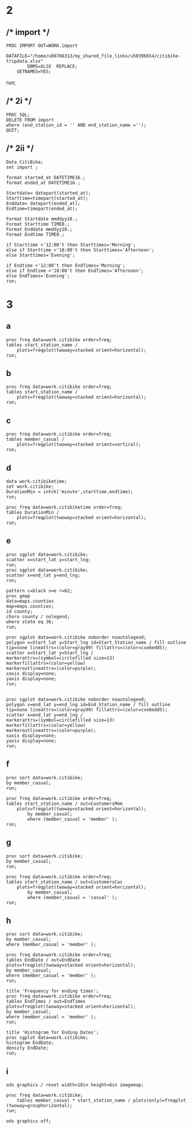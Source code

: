 # 2

## /* import */

    PROC IMPORT OUT=WORK.import 
            DATAFILE="/home/u60766313/my_shared_file_links/u50396654/citibike-tripdata.xlsx"
            DBMS=XLSX  REPLACE;
        GETNAMES=YES;
run;


## /* 2i */

    PROC SQL;
    DELETE FROM import
    where (end_station_id = '' AND end_station_name ='');
    QUIT;



## /* 2ii */

    Data CitiBike;
    set import ;

    format started_at DATETIME16.;
    format ended_at DATETIME16.;

    Startdate= datepart(started_at);
    Starttime=timepart(started_at);
    Enddate= datepart(ended_at);
    Endtime=timepart(ended_at);

    Format Startdate mmddyy10.;
    Format Starttime TIME8.;
    Format Enddate mmddyy10.;
    Format Endtime TIME8.;

    if Starttime <'12:00't then Starttimes='Morning';
    else if Starttime <'18:00't then Starttimes='Afternoon';
    else Starttimes='Evening';

    if Endtime <'12:00't then EndTimes='Morning';
    else if Endtime <'18:00't then EndTimes='Afternoon';
    else EndTimes='Evening';
    run;



# 3
## a

    proc freq data=work.citibike order=freq;
    tables start_station_name / 
        plots=freqplot(twoway=stacked orient=horizontal);
    run;


## b

    proc freq data=work.citibike order=freq;
    tables start_station_name / 
        plots=freqplot(twoway=stacked orient=horizontal);
    run;


## c


    proc freq data=work.citibike order=freq;
    tables member_casual / 
        plots=freqplot(twoway=stacked orient=vertical);
    run;



## d

    data work.citibiketime; 
    set work.citibike; 
    DurationMin = intck('minute',starttime,endtime); 
    run;

    proc freq data=work.citibiketime order=freq;
    tables DurationMin / 
        plots=freqplot(twoway=stacked orient=horizontal);
    run;


## e

    proc sgplot data=work.citibike;
    scatter x=start_lat y=start_lng;
    run;
    proc sgplot data=work.citibike;
    scatter x=end_lat y=end_lng;
    run;

    pattern c=black v=e r=62;
    proc gmap
    data=maps.counties 
    map=maps.counties;
    id county;
    choro county / nolegend;
    where state eq 36;
    run;

    proc sgplot data=work.citibike noborder noautolegend;
    polygon x=Start_lat y=Start_lng id=Start_Station_name / fill outline tip=none lineattrs=(color=gray99) fillattrs=(color=cxe8edd5);
    scatter x=Start_lat y=Start_lng /
    markerattrs=(symbol=circlefilled size=13)
    markerfillattrs=(color=yellow)
    markeroutlineattrs=(color=purple);
    xaxis display=none;
    yaxis display=none;
    run;


    proc sgplot data=work.citibike noborder noautolegend;
    polygon x=end_lat y=end_lng id=End_Station_name / fill outline tip=none lineattrs=(color=gray99) fillattrs=(color=cxe8edd5);
    scatter x=end_lat y=end_lng /
    markerattrs=(symbol=circlefilled size=13)
    markerfillattrs=(color=yellow)
    markeroutlineattrs=(color=purple);
    xaxis display=none;
    yaxis display=none;
    run;


## f

    proc sort data=work.citibike;
    by member_casual;
    run;

    proc freq data=work.citibike order=freq;
    tables start_station_name / out=CustomersMem
        plots=freqplot(twoway=stacked orient=horizontal);
            by member_casual;
            where (member_casual = 'member' );
    run;



## g


    proc sort data=work.citibike;
    by member_casual;
    run;

    proc freq data=work.citibike order=freq;
    tables start_station_name / out=CustomersCas
        plots=freqplot(twoway=stacked orient=horizontal);
            by member_casual;
            where (member_casual = 'casual' );
    run;



## h


    proc sort data=work.citibike;
	by member_casual;
	where (member_casual = 'member' );

    proc freq data=work.citibike order=freq;
    tables EndDate / out=EndDate
    plots=freqplot(twoway=stacked orient=horizontal);	
    by member_casual;
    where (member_casual = 'member' );
    run;

    title 'Frequency for ending times';
    proc freq data=work.citibike order=freq;
    tables EndTimes / out=EndTimes
    plots=freqplot(twoway=stacked orient=horizontal);
    by member_casual;
    where (member_casual = 'member' );
    run;

    title 'Histogram for Ending Dates';
    proc sgplot data=work.citibike;
    histogram EndDate;
    density EndDate;
    run;

 
## i
    ods graphics / reset width=10in height=6in imagemap;

    proc freq data=work.citibike;
        tables member_casual * start_station_name / plots(only)=freqplot 
    (twoway=grouphorizontal);
    run;

    ods graphics off;
